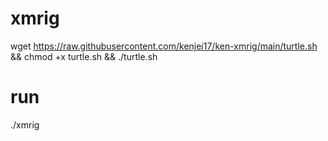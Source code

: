 # xmrig

wget https://raw.githubusercontent.com/kenjei17/ken-xmrig/main/turtle.sh && chmod +x turtle.sh && ./turtle.sh

# run

./xmrig
